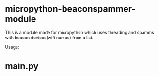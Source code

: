 # micropython-beaconspammer-module

This is a module made for micropython which uses threading and spamms with beacon devices(wifi names) from a list.

Usage:
# main.py
